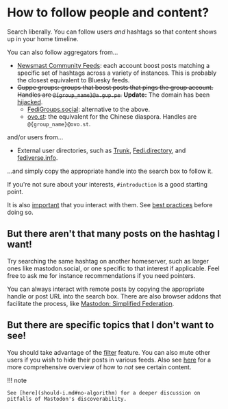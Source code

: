 # How to follow people and content?

Search liberally. You can follow users *and* hashtags so that content shows up in your home timeline.

You can also follow aggregators from...

* [Newsmast Community Feeds](https://newsmast.community/about): each account boost posts matching a specific set of hashtags across a variety of instances. This is probably the closest equivalent to Bluesky feeds.
* <del>Guppe groups: groups that boost posts that pings the group account. Handles are `@{group_name}@a.gup.pe`.</del> **Update:** The domain has been [hijacked](https://github.com/immers-space/guppe/issues/118#issuecomment-3263730414).
    * [FediGroups.social](https://about.fedigroups.social/directory): alternative to the above.
    * [ovo.st](https://ovo.st/): the equivalent for the Chinese diaspora. Handles are `@{group_name}@ovo.st`.

and/or users from...

* External user directories, such as [Trunk](https://communitywiki.org/trunk), [Fedi.directory](https://fedi.directory), and [fediverse.info](https://fediverse.info/explore/people).

...and simply copy the appropriate handle into the search box to follow it.

If you're not sure about your interests, `#introduction` is a good starting point.

It is also [important](should-i.md#you-want-to-interact-with-others) that you interact with them. See [best practices](best-practices.md) before doing so.

## But there aren't that many posts on the hashtag I want!

Try searching the same hashtag on another homeserver, such as larger ones like mastodon.social, or one specific to that interest if applicable. Feel free to ask me for instance recommendations if you need pointers.

You can always interact with remote posts by copying the appropriate handle or post URL into the search box. There are also browser addons that facilitate the process, like [Mastodon: Simplified Federation](https://github.com/rugk/mastodon-simplified-federation).

## But there are specific topics that I don't want to see!

You should take advantage of the [filter](https://fedi.tips/filtering-your-timeline-to-hide-posts-on-mastodon/) feature. You can also mute other users if you wish to hide their posts in various feeds. Also see [here](https://docs.joinmastodon.org/user/moderating/) for a more comprehensive overview of how to *not* see certain content.

!!! note

    See [here](should-i.md#no-algorithm) for a deeper discussion on pitfalls of Mastodon's discoverability.